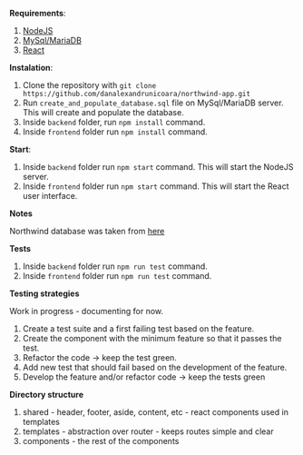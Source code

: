 **Requirements**:

1. [NodeJS](https://nodejs.org/en/)
2. [MySql/MariaDB](https://dev.mysql.com/downloads/)
3. [React](https://reactjs.org/)

**Instalation**:

1. Clone the repository with `git clone https://github.com/danalexandrunicoara/northwind-app.git`
2. Run `create_and_populate_database.sql` file on MySql/MariaDB server. This will create and populate the database.
3. Inside `backend` folder, run `npm install` command.
4. Inside `frontend` folder run `npm install` command.

**Start**:

1. Inside `backend` folder run `npm start` command. This will start the NodeJS server.
2. Inside `frontend` folder run `npm start` command. This will start the React user interface.

**Notes**

Northwind database was taken from [here](https://github.com/jpwhite3/northwind-MySQL)

**Tests**

1. Inside `backend` folder run `npm run test` command.
2. Inside `frontend` folder run `npm run test` command.

**Testing strategies**

Work in progress - documenting for now.

1. Create a test suite and a first failing test based on the feature. 
2. Create the component with the minimum feature so that it passes the test.
3. Refactor the code -> keep the test green.
4. Add new test that should fail based on the development of the feature.
5. Develop the feature and/or refactor code -> keep the tests green


**Directory structure**

1. shared - header, footer, aside, content, etc - react components used in templates
2. templates - abstraction over router - keeps routes simple and clear
3. components - the rest of the components